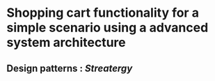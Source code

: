 # Shopping cart functionality for a simple scenario using a advanced system architecture

##  Design patterns : *Streatergy*
